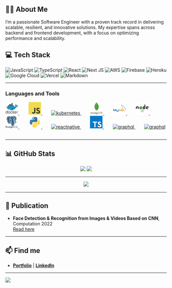 ## 👨‍💻 About Me
I’m a passionate Software Engineer with a proven track record in delivering scalable, resilient, and innovative solutions. My expertise spans across backend and frontend development, with a focus on optimizing performance and scalability.

## 💻 Tech Stack
![JavaScript](https://img.shields.io/badge/javascript-%23323330.svg?style=for-the-badge&logo=javascript&logoColor=%23F7DF1E) 
![TypeScript](https://img.shields.io/badge/typescript-%23007ACC.svg?style=for-the-badge&logo=typescript&logoColor=white) 
![React](https://img.shields.io/badge/react-%2320232a.svg?style=for-the-badge&logo=react&logoColor=%2361DAFB) 
![Next JS](https://img.shields.io/badge/Next-black?style=for-the-badge&logo=next.js&logoColor=white) 
![AWS](https://img.shields.io/badge/AWS-%23FF9900.svg?style=for-the-badge&logo=amazon-aws&logoColor=white) 
![Firebase](https://img.shields.io/badge/firebase-%23039BE5.svg?style=for-the-badge&logo=firebase) 
![Heroku](https://img.shields.io/badge/heroku-%23430098.svg?style=for-the-badge&logo=heroku&logoColor=white) 
![Google Cloud](https://img.shields.io/badge/GoogleCloud-%234285F4.svg?style=for-the-badge&logo=google-cloud&logoColor=white) 
![Vercel](https://img.shields.io/badge/vercel-%23000000.svg?style=for-the-badge&logo=vercel&logoColor=white) 
![Markdown](https://img.shields.io/badge/markdown-%23000000.svg?style=for-the-badge&logo=markdown&logoColor=white)

---
<h3 align="left">Languages and Tools</h3>
<p align="left"> 
  <a href="https://www.docker.com/" target="_blank"> 
    <img src="https://raw.githubusercontent.com/devicons/devicon/master/icons/docker/docker-original-wordmark.svg" alt="docker" width="40" height="40"/> 
  </a>&nbsp;&nbsp;&nbsp;&nbsp;&nbsp;&nbsp;
  <a href="https://developer.mozilla.org/en-US/docs/Web/JavaScript" target="_blank"> 
    <img src="https://raw.githubusercontent.com/devicons/devicon/master/icons/javascript/javascript-original.svg" alt="javascript" width="40" height="40"/> 
  </a>&nbsp;&nbsp;&nbsp;&nbsp;&nbsp;&nbsp;
  <a href="https://kubernetes.io" target="_blank"> 
    <img src="https://www.vectorlogo.zone/logos/kubernetes/kubernetes-icon.svg" alt="kubernetes" width="40" height="40"/> 
  </a>&nbsp;&nbsp;&nbsp;&nbsp;&nbsp;&nbsp;
  <a href="https://www.mongodb.com/" target="_blank"> 
    <img src="https://raw.githubusercontent.com/devicons/devicon/master/icons/mongodb/mongodb-original-wordmark.svg" alt="mongodb" width="40" height="40"/> 
  </a>&nbsp;&nbsp;&nbsp;&nbsp;&nbsp;&nbsp;
  <a href="https://www.mysql.com/" target="_blank"> 
    <img src="https://raw.githubusercontent.com/devicons/devicon/master/icons/mysql/mysql-original-wordmark.svg" alt="mysql" width="40" height="40"/> 
  </a>&nbsp;&nbsp;&nbsp;&nbsp;&nbsp;&nbsp;
  <a href="https://nodejs.org" target="_blank"> 
    <img src="https://raw.githubusercontent.com/devicons/devicon/master/icons/nodejs/nodejs-original-wordmark.svg" alt="nodejs" width="40" height="40"/> 
  </a>&nbsp;&nbsp;&nbsp;&nbsp;&nbsp;&nbsp;
  <a href="https://www.postgresql.org" target="_blank"> 
    <img src="https://raw.githubusercontent.com/devicons/devicon/master/icons/postgresql/postgresql-original-wordmark.svg" alt="postgresql" width="40" height="40"/> 
  </a>&nbsp;&nbsp;&nbsp;&nbsp;&nbsp;&nbsp;
  <a href="https://www.python.org" target="_blank"> 
    <img src="https://raw.githubusercontent.com/devicons/devicon/master/icons/python/python-original.svg" alt="python" width="40" height="40"/> 
  </a>&nbsp;&nbsp;&nbsp;&nbsp;&nbsp;&nbsp;
  <a href="https://reactnative.dev/" target="_blank"> 
    <img src="https://reactnative.dev/img/header_logo.svg" alt="reactnative" width="40" height="40"/> 
  </a>&nbsp;&nbsp;&nbsp;&nbsp;&nbsp;&nbsp;
  
  <a href="https://reactnative.dev/" target="_blank"> 
  <img src="https://raw.githubusercontent.com/devicons/devicon/master/icons/typescript/typescript-original.svg" alt="typescript" width="40" height="40"/>
</a>&nbsp;&nbsp;&nbsp;&nbsp;&nbsp;&nbsp;

<a href="https://graphql.org/" target="_blank">
  <img src="https://cdn.jsdelivr.net/gh/devicons/devicon@latest/icons/graphql/graphql-plain.svg" alt="graphql" width="40" height="40"/>
</a>&nbsp;&nbsp;&nbsp;&nbsp;&nbsp;&nbsp;

<a href="https://graphql.org/" target="_blank">
 <img src="https://cdn.jsdelivr.net/gh/devicons/devicon@latest/icons/fastapi/fastapi-original.svg" alt="graphql" width="40" height="40"/>
</a>&nbsp;&nbsp;&nbsp;&nbsp;&nbsp;&nbsp;

</p>

  
---
## 📊 GitHub Stats
<div align="center">
  <img src="https://streak-stats.demolab.com/?user=AmadNaseem&theme=cobalt" width="500">
  <img src="https://github-readme-stats.vercel.app/api?username=AmadNaseem&show_icons=true&theme=cobalt" width="500">
</div>

---
<div align="center">
  <img src="https://github-readme-stats.vercel.app/api/top-langs/?username=AmadNaseem&theme=cobalt&hide_border=false&include_all_commits=true&count_private=true&layout=compact">
</div>

---
## 📄 Publication
- **Face Detection & Recognition from Images & Videos Based on CNN**, Computation 2022  
  [Read here](https://doi.org/10.3390/computation10090148)

---
## 📫 Find me
- **[Portfolio](https://portolio-amad-2.vercel.app/)** | **[LinkedIn](https://www.linkedin.com/in/amad-naseem-8bba1b205)**
  
---
[![](https://visitcount.itsvg.in/api?id=AmadNaseem)](https://visitcount.itsvg.in)

